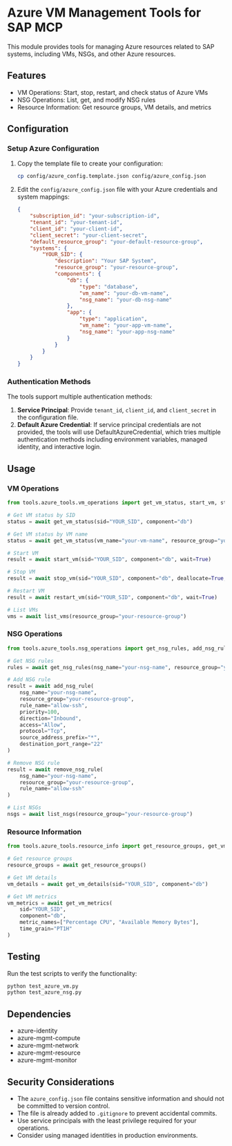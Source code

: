 # Azure VM Management Tools for SAP MCP

This module provides tools for managing Azure resources related to SAP systems, including VMs, NSGs, and other Azure resources.

## Features

- VM Operations: Start, stop, restart, and check status of Azure VMs
- NSG Operations: List, get, and modify NSG rules
- Resource Information: Get resource groups, VM details, and metrics

## Configuration

### Setup Azure Configuration

1. Copy the template file to create your configuration:
   ```bash
   cp config/azure_config.template.json config/azure_config.json
   ```

2. Edit the `config/azure_config.json` file with your Azure credentials and system mappings:
   ```json
   {
       "subscription_id": "your-subscription-id",
       "tenant_id": "your-tenant-id",
       "client_id": "your-client-id",
       "client_secret": "your-client-secret",
       "default_resource_group": "your-default-resource-group",
       "systems": {
           "YOUR_SID": {
               "description": "Your SAP System",
               "resource_group": "your-resource-group",
               "components": {
                   "db": {
                       "type": "database",
                       "vm_name": "your-db-vm-name",
                       "nsg_name": "your-db-nsg-name"
                   },
                   "app": {
                       "type": "application",
                       "vm_name": "your-app-vm-name",
                       "nsg_name": "your-app-nsg-name"
                   }
               }
           }
       }
   }
   ```

### Authentication Methods

The tools support multiple authentication methods:

1. **Service Principal**: Provide `tenant_id`, `client_id`, and `client_secret` in the configuration file.
2. **Default Azure Credential**: If service principal credentials are not provided, the tools will use DefaultAzureCredential, which tries multiple authentication methods including environment variables, managed identity, and interactive login.

## Usage

### VM Operations

```python
from tools.azure_tools.vm_operations import get_vm_status, start_vm, stop_vm, restart_vm, list_vms

# Get VM status by SID
status = await get_vm_status(sid="YOUR_SID", component="db")

# Get VM status by VM name
status = await get_vm_status(vm_name="your-vm-name", resource_group="your-resource-group")

# Start VM
result = await start_vm(sid="YOUR_SID", component="db", wait=True)

# Stop VM
result = await stop_vm(sid="YOUR_SID", component="db", deallocate=True, wait=True)

# Restart VM
result = await restart_vm(sid="YOUR_SID", component="db", wait=True)

# List VMs
vms = await list_vms(resource_group="your-resource-group")
```

### NSG Operations

```python
from tools.azure_tools.nsg_operations import get_nsg_rules, add_nsg_rule, remove_nsg_rule, list_nsgs

# Get NSG rules
rules = await get_nsg_rules(nsg_name="your-nsg-name", resource_group="your-resource-group")

# Add NSG rule
result = await add_nsg_rule(
    nsg_name="your-nsg-name",
    resource_group="your-resource-group",
    rule_name="allow-ssh",
    priority=100,
    direction="Inbound",
    access="Allow",
    protocol="Tcp",
    source_address_prefix="*",
    destination_port_range="22"
)

# Remove NSG rule
result = await remove_nsg_rule(
    nsg_name="your-nsg-name",
    resource_group="your-resource-group",
    rule_name="allow-ssh"
)

# List NSGs
nsgs = await list_nsgs(resource_group="your-resource-group")
```

### Resource Information

```python
from tools.azure_tools.resource_info import get_resource_groups, get_vm_details, get_vm_metrics

# Get resource groups
resource_groups = await get_resource_groups()

# Get VM details
vm_details = await get_vm_details(sid="YOUR_SID", component="db")

# Get VM metrics
vm_metrics = await get_vm_metrics(
    sid="YOUR_SID",
    component="db",
    metric_names=["Percentage CPU", "Available Memory Bytes"],
    time_grain="PT1H"
)
```

## Testing

Run the test scripts to verify the functionality:

```bash
python test_azure_vm.py
python test_azure_nsg.py
```

## Dependencies

- azure-identity
- azure-mgmt-compute
- azure-mgmt-network
- azure-mgmt-resource
- azure-mgmt-monitor

## Security Considerations

- The `azure_config.json` file contains sensitive information and should not be committed to version control.
- The file is already added to `.gitignore` to prevent accidental commits.
- Use service principals with the least privilege required for your operations.
- Consider using managed identities in production environments.
